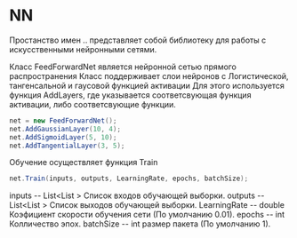 # NN
Простанство имен .. представляет собой библиотеку для работы с искусственными нейронными сетями.

Класс FeedForwardNet является нейронной сетью прямого распространения 
Класс поддерживает слои нейронов с Логистической, тангенсальной и гаусовой функцией активации
Для этого используется функция AddLayers, где указывается соответсвующая функция активации, либо соответсвующие функции.
```csharp
net = new FeedForwardNet();
net.AddGaussianLayer(10, 4);
net.AddSigmoidLayer(5, 10);
net.AddTangentialLayer(3, 5);
```
Обучение осуществляет функция Train
```csharp
net.Train(inputs, outputs, LearningRate, epochs, batchSize);
```
inputs -- List<List<double> > Список входов обучающей выборки.
outputs -- List<List<double> > Список выходов обучающей выборки.
LearningRate -- double Коэфициент скорости обучения сети (По умолчанию 0.01).
epochs -- int Колличество эпох.
batchSize -- int размер пакета (По умолчанию 1).
